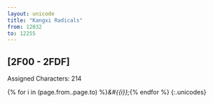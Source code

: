 ```yaml
---
layout: unicode
title: "Kangxi Radicals"
from: 12032
to: 12255
---
```


## 	[2F00 - 2FDF]

Assigned Characters: 214

{% for i in (page.from..page.to) %}<i>&#{{i}};</i>{% endfor %}
{:.unicodes}
